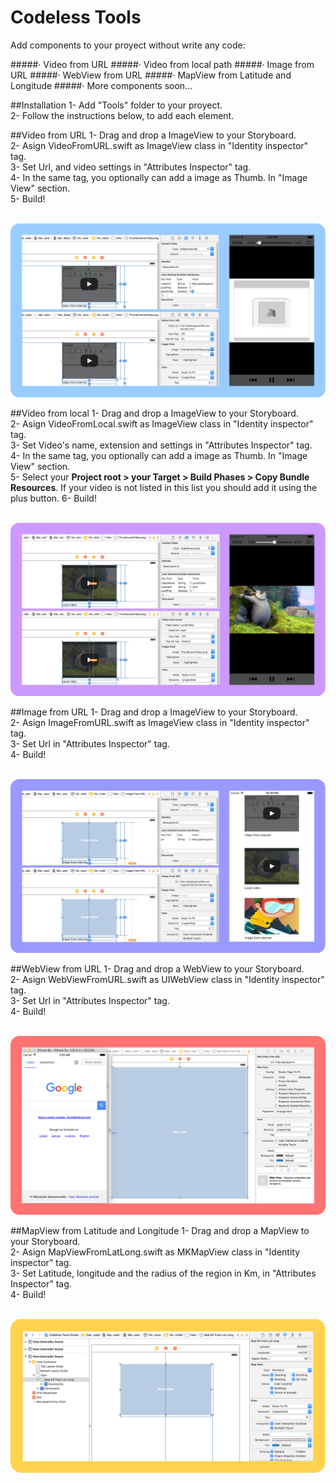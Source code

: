 # Codeless Tools
Add components to your proyect without write any code:

#####· Video from URL
#####· Video from local path
#####· Image from URL
#####· WebView from URL
#####· MapView from Latitude and Longitude
#####· More components soon...

##Installation
1- Add "Tools" folder to your proyect.<br>
2- Follow the instructions below, to add each element.

##Video from URL
1- Drag and drop a ImageView to your Storyboard.<br>
2- Asign VideoFromURL.swift as ImageView class in "Identity inspector" tag.<br>
3- Set Url, and video settings in "Attributes Inspector" tag.<br>
4- In the same tag, you optionally can add a image as Thumb. In "Image View" section.<br>
5- Build!<br><br>

![Alt text](ReadmeImages/Screen1.png?raw=true "Video URL")

##Video from local
1- Drag and drop a ImageView to your Storyboard.<br>
2- Asign VideoFromLocal.swift as ImageView class in "Identity inspector" tag.<br>
3- Set Video's name, extension and settings in "Attributes Inspector" tag.<br>
4- In the same tag, you optionally can add a image as Thumb. In "Image View" section.<br>
5- Select your <strong>Project root > your Target > Build Phases > Copy Bundle Resources</strong>. If your video is not listed in this list you should add it using the plus button.
6- Build!<br><br>

![Alt text](ReadmeImages/Screen2.png?raw=true "Video Local")

##Image from URL
1- Drag and drop a ImageView to your Storyboard.<br>
2- Asign ImageFromURL.swift as ImageView class in "Identity inspector" tag.<br>
3- Set Url in "Attributes Inspector" tag.<br>
4- Build!<br><br>

![Alt text](ReadmeImages/Screen3.png?raw=true "Image URL")

##WebView from URL
1- Drag and drop a WebView to your Storyboard.<br>
2- Asign WebViewFromURL.swift as UIWebView class in "Identity inspector" tag.<br>
3- Set Url in "Attributes Inspector" tag.<br>
4- Build!<br><br>

![Alt text](ReadmeImages/Screen4.png?raw=true "WebView URL")

##MapView from Latitude and Longitude
1- Drag and drop a MapView to your Storyboard.<br>
2- Asign MapViewFromLatLong.swift as MKMapView class in "Identity inspector" tag.<br>
3- Set Latitude, longitude and the radius of the region in Km, in "Attributes Inspector" tag.<br>
4- Build!<br><br>

![Alt text](ReadmeImages/Screen5.png?raw=true "MapView Lat Long")



